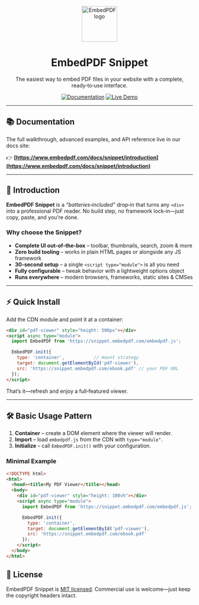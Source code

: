 <div align="center">
  <a href="https://www.embedpdf.com">
    <img alt="EmbedPDF logo" src="https://www.embedpdf.com/logo-192.png" height="96">
  </a>

  <h1>EmbedPDF Snippet</h1>
  <p>The easiest way to embed PDF files in your website with a complete, ready‑to‑use interface.</p>

  <a href="https://www.embedpdf.com/docs/snippet/introduction"><img alt="Documentation" src="https://img.shields.io/badge/View%20Docs-0af?style=for-the-badge&labelColor=000000"></a>
  <a href="https://snippet.embedpdf.com/"><img alt="Live Demo" src="https://img.shields.io/badge/Try%20Live%20Demo-ff1493.svg?style=for-the-badge&labelColor=000000"></a>
</div>

---

## 📚 Documentation

The full walkthrough, advanced examples, and API reference live in our docs site:

👉 **[https://www.embedpdf.com/docs/snippet/introduction](https://www.embedpdf.com/docs/snippet/introduction)**

---

## 🚀 Introduction

**EmbedPDF Snippet** is a *“batteries‑included”* drop‑in that turns any `<div>` into a professional PDF reader. No build step, no framework lock‑in—just copy, paste, and you’re done.

### Why choose the Snippet?

* **Complete UI out‑of‑the‑box** – toolbar, thumbnails, search, zoom & more
* **Zero build tooling** – works in plain HTML pages or alongside any JS framework
* **30‑second setup** – a single `<script type="module">` is all you need
* **Fully configurable** – tweak behavior with a lightweight options object
* **Runs everywhere** – modern browsers, frameworks, static sites & CMSes

---

## ⚡️ Quick Install

Add the CDN module and point it at a container:

```html filename="index.html" copy
<div id="pdf-viewer" style="height: 500px"></div>
<script async type="module">
  import EmbedPDF from 'https://snippet.embedpdf.com/embedpdf.js';

  EmbedPDF.init({
    type: 'container',           // mount strategy
    target: document.getElementById('pdf-viewer'),
    src: 'https://snippet.embedpdf.com/ebook.pdf' // your PDF URL
  });
</script>
```

That’s it—refresh and enjoy a full‑featured viewer.

---

## 🛠 Basic Usage Pattern

1. **Container** – create a DOM element where the viewer will render.
2. **Import** – load `embedpdf.js` from the CDN with `type="module"`.
3. **Initialize** – call `EmbedPDF.init()` with your configuration.

### Minimal Example

```html filename="basic-example.html" copy
<!DOCTYPE html>
<html>
  <head><title>My PDF Viewer</title></head>
  <body>
    <div id="pdf-viewer" style="height: 100vh"></div>
    <script async type="module">
      import EmbedPDF from 'https://snippet.embedpdf.com/embedpdf.js';

      EmbedPDF.init({
        type: 'container',
        target: document.getElementById('pdf-viewer'),
        src: 'https://snippet.embedpdf.com/ebook.pdf'
      });
    </script>
  </body>
</html>
```

## 📄 License

EmbedPDF Snippet is [MIT licensed](https://github.com/embedpdf/embed-pdf-viewer/blob/main/LICENSE). Commercial use is welcome—just keep the copyright headers intact.
